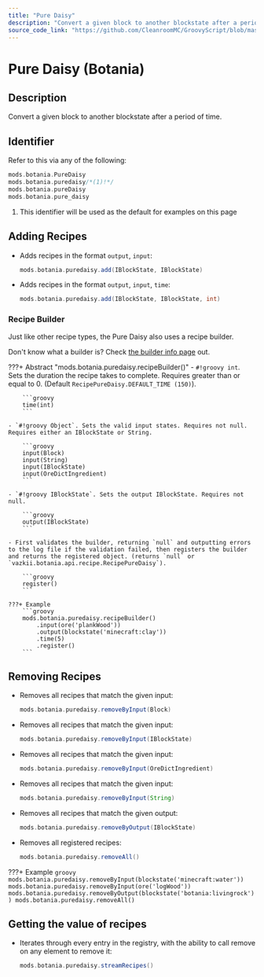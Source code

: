 ```yaml
---
title: "Pure Daisy"
description: "Convert a given block to another blockstate after a period of time."
source_code_link: "https://github.com/CleanroomMC/GroovyScript/blob/master/src/main/java/com/cleanroommc/groovyscript/compat/mods/botania/PureDaisy.java"
---
```


# Pure Daisy (Botania)

## Description

Convert a given block to another blockstate after a period of time.

## Identifier

Refer to this via any of the following:

```groovy hl_lines="2"
mods.botania.PureDaisy
mods.botania.puredaisy/*(1)!*/
mods.botania.pureDaisy
mods.botania.pure_daisy
```

1. This identifier will be used as the default for examples on this page

## Adding Recipes

- Adds recipes in the format `output`, `input`:

    ```groovy
    mods.botania.puredaisy.add(IBlockState, IBlockState)
    ```

- Adds recipes in the format `output`, `input`, `time`:

    ```groovy
    mods.botania.puredaisy.add(IBlockState, IBlockState, int)
    ```


### Recipe Builder

Just like other recipe types, the Pure Daisy also uses a recipe builder.

Don't know what a builder is? Check [the builder info page](../../../groovy/builder.md) out.

???+ Abstract "mods.botania.puredaisy.recipeBuilder()"
    - `#!groovy int`. Sets the duration the recipe takes to complete. Requires greater than or equal to 0. (Default `RecipePureDaisy.DEFAULT_TIME (150)`).

        ```groovy
        time(int)
        ```

    - `#!groovy Object`. Sets the valid input states. Requires not null. Requires either an IBlockState or String.

        ```groovy
        input(Block)
        input(String)
        input(IBlockState)
        input(OreDictIngredient)
        ```

    - `#!groovy IBlockState`. Sets the output IBlockState. Requires not null.

        ```groovy
        output(IBlockState)
        ```

    - First validates the builder, returning `null` and outputting errors to the log file if the validation failed, then registers the builder and returns the registered object. (returns `null` or `vazkii.botania.api.recipe.RecipePureDaisy`).

        ```groovy
        register()
        ```

    ???+ Example
        ```groovy
        mods.botania.puredaisy.recipeBuilder()
            .input(ore('plankWood'))
            .output(blockstate('minecraft:clay'))
            .time(5)
            .register()
        ```



## Removing Recipes

- Removes all recipes that match the given input:

    ```groovy
    mods.botania.puredaisy.removeByInput(Block)
    ```

- Removes all recipes that match the given input:

    ```groovy
    mods.botania.puredaisy.removeByInput(IBlockState)
    ```

- Removes all recipes that match the given input:

    ```groovy
    mods.botania.puredaisy.removeByInput(OreDictIngredient)
    ```

- Removes all recipes that match the given input:

    ```groovy
    mods.botania.puredaisy.removeByInput(String)
    ```

- Removes all recipes that match the given output:

    ```groovy
    mods.botania.puredaisy.removeByOutput(IBlockState)
    ```

- Removes all registered recipes:

    ```groovy
    mods.botania.puredaisy.removeAll()
    ```

???+ Example
    ```groovy
    mods.botania.puredaisy.removeByInput(blockstate('minecraft:water'))
    mods.botania.puredaisy.removeByInput(ore('logWood'))
    mods.botania.puredaisy.removeByOutput(blockstate('botania:livingrock'))
    mods.botania.puredaisy.removeAll()
    ```

## Getting the value of recipes

- Iterates through every entry in the registry, with the ability to call remove on any element to remove it:

    ```groovy
    mods.botania.puredaisy.streamRecipes()
    ```
